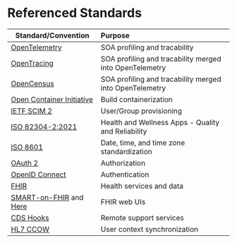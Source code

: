 # Referenced Standards


| Standard/Convention	| Purpose                 |
| ----------			|:-----	|
| [OpenTelemetry](https://opentelemetry.io)	    | SOA profiling and tracability
| [OpenTracing](https://opentracing.io)			| SOA profiling and tracability merged into OpenTelemetry
| [OpenCensus](https://opencensus.io)			| SOA profiling and tracability merged into OpenTelemetry
| [Open Container Initiative](https://www.opencontainers.org)	| Build containerization
| [IETF SCIM 2](https://tools.ietf.org/html/rfc7644)				| User/Group provisioning
| [ISO 82304-2:2021](https://www.iso.org/obp/ui/#iso:std:iso:ts:82304:-2:ed-1:v1:en) | Health and Wellness Apps - Quality and Reliability
| [ISO 8601](https://www.iso.org/iso-8601-date-and-time-format.html)	| Date, time, and time zone standardization
| [OAuth 2](https://oauth.net/2/)	| Authorization
| [OpenID Connect](https://openid.net/connect/)	| Authentication
| [FHIR](http://www.fhir.org)	| Health services and data
| [SMART-on-FHIR](https://smarthealthit.org) and [Here](http://hl7.org/fhir/smart-app-launch/) | FHIR web UIs	|
| [CDS Hooks](https://cds-hooks.org)	| Remote support services
| [HL7 CCOW](http://www.hl7.org/implement/standards/product_brief.cfm?product_id=1)	| User context synchronization


